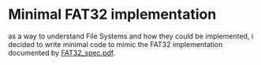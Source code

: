 # Minimal FAT32 implementation

as a way to understand File Systems and how they could be implemented, i decided to write minimal code to mimic the FAT32 implementation documented by
[FAT32_spec.pdf](https://github.com/nabil-otsmane/FAT32_IMPL/blob/master/fat32-spec-sda-contribution.pdf).

